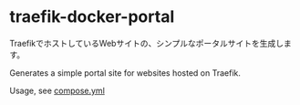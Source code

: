 # traefik-docker-portal

TraefikでホストしているWebサイトの、シンプルなポータルサイトを生成します。

Generates a simple portal site for websites hosted on Traefik.

Usage, see [compose.yml](compose.yml)